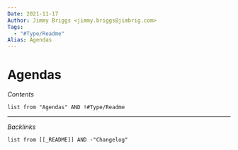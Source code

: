 ```yaml
---
Date: 2021-11-17
Author: Jimmy Briggs <jimmy.briggs@jimbrig.com>
Tags:
  - "#Type/Readme"
Alias: Agendas
---
```


# Agendas

*Contents*

````dataview
list from "Agendas" AND !#Type/Readme
````

---

*Backlinks*

````dataview
list from [[_README]] AND -"Changelog"
````
